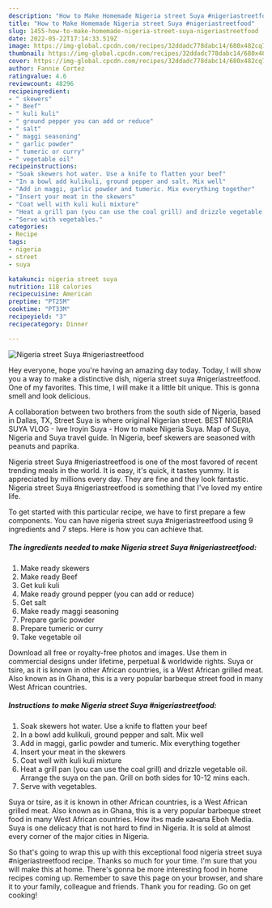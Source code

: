 ```yaml
---
description: "How to Make Homemade Nigeria street Suya #nigeriastreetfood"
title: "How to Make Homemade Nigeria street Suya #nigeriastreetfood"
slug: 1455-how-to-make-homemade-nigeria-street-suya-nigeriastreetfood
date: 2022-05-22T17:14:33.519Z
image: https://img-global.cpcdn.com/recipes/32ddadc778dabc14/680x482cq70/nigeria-street-suya-nigeriastreetfood-recipe-main-photo.jpg
thumbnail: https://img-global.cpcdn.com/recipes/32ddadc778dabc14/680x482cq70/nigeria-street-suya-nigeriastreetfood-recipe-main-photo.jpg
cover: https://img-global.cpcdn.com/recipes/32ddadc778dabc14/680x482cq70/nigeria-street-suya-nigeriastreetfood-recipe-main-photo.jpg
author: Fannie Cortez
ratingvalue: 4.6
reviewcount: 48296
recipeingredient:
- " skewers"
- " Beef"
- " kuli kuli"
- " ground pepper you can add or reduce"
- " salt"
- " maggi seasoning"
- " garlic powder"
- " tumeric or curry"
- " vegetable oil"
recipeinstructions:
- "Soak skewers hot water. Use a knife to flatten your beef"
- "In a bowl add kulikuli, ground pepper and salt. Mix well"
- "Add in maggi, garlic powder and tumeric. Mix everything together"
- "Insert your meat in the skewers"
- "Coat well with kuli kuli mixture"
- "Heat a grill pan (you can use the coal grill) and drizzle vegetable oil. Arrange the suya on the pan. Grill on both sides for 10-12 mins each."
- "Serve with vegetables."
categories:
- Recipe
tags:
- nigeria
- street
- suya

katakunci: nigeria street suya 
nutrition: 118 calories
recipecuisine: American
preptime: "PT25M"
cooktime: "PT33M"
recipeyield: "3"
recipecategory: Dinner

---
```



![Nigeria street Suya #nigeriastreetfood](https://img-global.cpcdn.com/recipes/32ddadc778dabc14/680x482cq70/nigeria-street-suya-nigeriastreetfood-recipe-main-photo.jpg)

Hey everyone, hope you're having an amazing day today. Today, I will show you a way to make a distinctive dish, nigeria street suya #nigeriastreetfood. One of my favorites. This time, I will make it a little bit unique. This is gonna smell and look delicious.

A collaboration between two brothers from the south side of Nigeria, based in Dallas, TX, Street Suya is where original Nigerian street. BEST NIGERIA SUYA VLOG - Iwe Iroyin Suya - How to make Nigeria Suya. Map of Suya, Nigeria and Suya travel guide. In Nigeria, beef skewers are seasoned with peanuts and paprika.

Nigeria street Suya #nigeriastreetfood is one of the most favored of recent trending meals in the world. It is easy, it's quick, it tastes yummy. It is appreciated by millions every day. They are fine and they look fantastic. Nigeria street Suya #nigeriastreetfood is something that I've loved my entire life.


To get started with this particular recipe, we have to first prepare a few components. You can have nigeria street suya #nigeriastreetfood using 9 ingredients and 7 steps. Here is how you can achieve that.

<!--inarticleads1-->

##### The ingredients needed to make Nigeria street Suya #nigeriastreetfood:

1. Make ready  skewers
1. Make ready  Beef
1. Get  kuli kuli
1. Make ready  ground pepper (you can add or reduce)
1. Get  salt
1. Make ready  maggi seasoning
1. Prepare  garlic powder
1. Prepare  tumeric or curry
1. Take  vegetable oil


Download all free or royalty-free photos and images. Use them in commercial designs under lifetime, perpetual &amp; worldwide rights. Suya or tsire, as it is known in other African countries, is a West African grilled meat. Also known as in Ghana, this is a very popular barbeque street food in many West African countries. 

<!--inarticleads2-->

##### Instructions to make Nigeria street Suya #nigeriastreetfood:

1. Soak skewers hot water. Use a knife to flatten your beef
1. In a bowl add kulikuli, ground pepper and salt. Mix well
1. Add in maggi, garlic powder and tumeric. Mix everything together
1. Insert your meat in the skewers
1. Coat well with kuli kuli mixture
1. Heat a grill pan (you can use the coal grill) and drizzle vegetable oil. Arrange the suya on the pan. Grill on both sides for 10-12 mins each.
1. Serve with vegetables.


Suya or tsire, as it is known in other African countries, is a West African grilled meat. Also known as in Ghana, this is a very popular barbeque street food in many West African countries. How it»s made канала Eboh Media. Suya is one delicacy that is not hard to find in Nigeria. It is sold at almost every corner of the major cities in Nigeria. 

So that's going to wrap this up with this exceptional food nigeria street suya #nigeriastreetfood recipe. Thanks so much for your time. I'm sure that you will make this at home. There's gonna be more interesting food in home recipes coming up. Remember to save this page on your browser, and share it to your family, colleague and friends. Thank you for reading. Go on get cooking!
